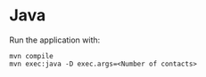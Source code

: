 # Java

Run the application with:

```
mvn compile
mvn exec:java -D exec.args=<Number of contacts>
```
